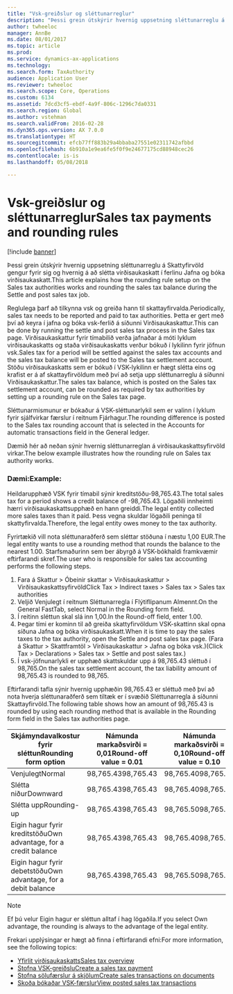 ```yaml
---
title: "Vsk-greiðslur og sléttunarreglur"
description: "Þessi grein útskýrir hvernig uppsetning sléttunarreglu á Skattyfirvöld gengur fyrir sig og hvernig á að slétta virðisaukaskatt í ferlinu Jafna og bóka virðisaukaskatt."
author: twheeloc
manager: AnnBe
ms.date: 08/01/2017
ms.topic: article
ms.prod: 
ms.service: dynamics-ax-applications
ms.technology: 
ms.search.form: TaxAuthority
audience: Application User
ms.reviewer: twheeloc
ms.search.scope: Core, Operations
ms.custom: 6134
ms.assetid: 7dcd3cf5-ebdf-4a9f-806c-1296c7da0331
ms.search.region: Global
ms.author: vstehman
ms.search.validFrom: 2016-02-28
ms.dyn365.ops.version: AX 7.0.0
ms.translationtype: HT
ms.sourcegitcommit: efcb77ff883b29a4bbaba27551e02311742afbbd
ms.openlocfilehash: 6b910a1e9ea6fe5f0f9e24677175cd88948cec26
ms.contentlocale: is-is
ms.lasthandoff: 05/08/2018

---
```


# <a name="sales-tax-payments-and-rounding-rules"></a><span data-ttu-id="79a65-103">Vsk-greiðslur og sléttunarreglur</span><span class="sxs-lookup"><span data-stu-id="79a65-103">Sales tax payments and rounding rules</span></span>

[!include [banner](../includes/banner.md)]

<span data-ttu-id="79a65-104">Þessi grein útskýrir hvernig uppsetning sléttunarreglu á Skattyfirvöld gengur fyrir sig og hvernig á að slétta virðisaukaskatt í ferlinu Jafna og bóka virðisaukaskatt.</span><span class="sxs-lookup"><span data-stu-id="79a65-104">This article explains how the rounding rule setup on the Sales tax authorities works and rounding the sales tax balance during the Settle and post sales tax job.</span></span>

<span data-ttu-id="79a65-105">Reglulega þarf að tilkynna vsk og greiða hann til skattayfirvalda.</span><span class="sxs-lookup"><span data-stu-id="79a65-105">Periodically, sales tax needs to be reported and paid to tax authorities.</span></span> <span data-ttu-id="79a65-106">Þetta er gert með því að keyra í jafna og bóka vsk-ferlið á síðunni Virðisaukaskattur.</span><span class="sxs-lookup"><span data-stu-id="79a65-106">This can be done by running the settle and post sales tax process in the Sales tax page.</span></span> <span data-ttu-id="79a65-107">Virðisaukaskattur fyrir tímabilið verða jafnaðar á móti lyklum virðisaukaskatts og staða virðisaukaskatts verður bókuð í lykilinn fyrir jöfnun vsk.</span><span class="sxs-lookup"><span data-stu-id="79a65-107">Sales tax for a period will be settled against the sales tax accounts and the sales tax balance will be posted to the Sales tax settlement account.</span></span> <span data-ttu-id="79a65-108">Stöðu virðisaukaskatts sem er bókuð í VSK-lykilinn er hægt slétta eins og krafist er á af skattayfirvöldum með því að setja upp sléttunarreglu á síðunni Virðisaukaskattur.</span><span class="sxs-lookup"><span data-stu-id="79a65-108">The sales tax balance, which is posted on the Sales tax settlement account, can be rounded as required by tax authorities by setting up a rounding rule on the Sales tax page.</span></span> 

<span data-ttu-id="79a65-109">Sléttunarmismunur er bókaður á VSK-sléttunarlykil sem er valinn í lyklum fyrir sjálfvirkar færslur í reitnum Fjárhagur.</span><span class="sxs-lookup"><span data-stu-id="79a65-109">The rounding difference is posted to the Sales tax rounding account that is selected in the Accounts for automatic transactions field in the General ledger.</span></span>

<span data-ttu-id="79a65-110">Dæmið hér að neðan sýnir hvernig sléttunarreglan á virðisaukaskattsyfirvöld virkar.</span><span class="sxs-lookup"><span data-stu-id="79a65-110">The below example illustrates how the rounding rule on Sales tax authority works.</span></span>

### <a name="example"></a><span data-ttu-id="79a65-111">Dæmi:</span><span class="sxs-lookup"><span data-stu-id="79a65-111">Example:</span></span>

<span data-ttu-id="79a65-112">Heildarupphæð VSK fyrir tímabil sýnir kreditstöðu-98,765.43.</span><span class="sxs-lookup"><span data-stu-id="79a65-112">The total sales tax for a period shows a credit balance of -98,765.43.</span></span> <span data-ttu-id="79a65-113">Lögaðili innheimti hærri virðisaukaskattsupphæð en hann greiddi.</span><span class="sxs-lookup"><span data-stu-id="79a65-113">The legal entity collected more sales taxes than it paid.</span></span> <span data-ttu-id="79a65-114">Þess vegna skuldar lögaðili peninga til skattyfirvalda.</span><span class="sxs-lookup"><span data-stu-id="79a65-114">Therefore, the legal entity owes money to the tax authority.</span></span> 

<span data-ttu-id="79a65-115">Fyrirtækið vill nota sléttunaraðferð sem sléttar stöðuna í næstu 1,00 EUR.</span><span class="sxs-lookup"><span data-stu-id="79a65-115">The legal entity wants to use a rounding method that rounds the balance to the nearest 1.00.</span></span> <span data-ttu-id="79a65-116">Starfsmaðurinn sem ber ábyrgð á VSK-bókhaldi framkvæmir eftirfarandi skref.</span><span class="sxs-lookup"><span data-stu-id="79a65-116">The user who is responsible for sales tax accounting performs the following steps.</span></span>

1.  <span data-ttu-id="79a65-117">Fara á Skattur &gt; Óbeinir skattar &gt; Virðisaukaskattur &gt; Virðisaukaskattsyfirvöld</span><span class="sxs-lookup"><span data-stu-id="79a65-117">Click Tax &gt; Indirect taxes &gt; Sales tax &gt; Sales tax authorities</span></span>
2.  <span data-ttu-id="79a65-118">Veljið Venjulegt í reitnum Sléttunarregla í Flýtiflipanum Almennt.</span><span class="sxs-lookup"><span data-stu-id="79a65-118">On the General FastTab, select Normal in the Rounding form field.</span></span>
3.  <span data-ttu-id="79a65-119">Í reitinn sléttun skal slá inn 1,00.</span><span class="sxs-lookup"><span data-stu-id="79a65-119">In the Round-off field, enter 1.00.</span></span>
4.  <span data-ttu-id="79a65-120">Þegar tími er kominn til að greiða skattyfirvöldum VSK-skattinn skal opna síðuna Jafna og bóka virðisaukaskatt.</span><span class="sxs-lookup"><span data-stu-id="79a65-120">When it is time to pay the sales taxes to the tax authority, open the Settle and post sales tax page.</span></span> <span data-ttu-id="79a65-121">(Fara á Skattur &gt; Skattframtöl &gt; Virðisaukaskattur &gt; Jafna og bóka vsk.)</span><span class="sxs-lookup"><span data-stu-id="79a65-121">(Click Tax &gt; Declarations &gt; Sales tax &gt; Settle and post sales tax.)</span></span>
5.  <span data-ttu-id="79a65-122">Í vsk-jöfnunarlykli er upphæð skattskuldar upp á 98,765.43 sléttuð í 98,765.</span><span class="sxs-lookup"><span data-stu-id="79a65-122">On the sales tax settlement account, the tax liability amount of 98,765.43 is rounded to 98,765.</span></span>

<span data-ttu-id="79a65-123">Eftirfarandi tafla sýnir hvernig upphæðin 98,765.43 er sléttuð með því að nota hverja sléttunaraðferð sem tiltæk er í svæðið Sléttunarregla á síðunni Skattayfirvöld.</span><span class="sxs-lookup"><span data-stu-id="79a65-123">The following table shows how an amount of 98,765.43 is rounded by using each rounding method that is available in the Rounding form field in the Sales tax authorities page.</span></span>

| <span data-ttu-id="79a65-124">Skjámyndavalkostur fyrir sléttun</span><span class="sxs-lookup"><span data-stu-id="79a65-124">Rounding form option</span></span>                | <span data-ttu-id="79a65-125">Námunda markaðsvirði = 0,01</span><span class="sxs-lookup"><span data-stu-id="79a65-125">Round-off value = 0.01</span></span> | <span data-ttu-id="79a65-126">Námunda markaðsvirði = 0,10</span><span class="sxs-lookup"><span data-stu-id="79a65-126">Round-off value = 0.10</span></span> | <span data-ttu-id="79a65-127">Námunda markaðsvirði = 1,00</span><span class="sxs-lookup"><span data-stu-id="79a65-127">Round-off value = 1.00</span></span> | <span data-ttu-id="79a65-128">Námunda markaðsvirði = 100,00</span><span class="sxs-lookup"><span data-stu-id="79a65-128">Round-off value = 100.00</span></span> |
|-------------------------------------|------------------------|------------------------|------------------------|--------------------------|
| <span data-ttu-id="79a65-129">Venjulegt</span><span class="sxs-lookup"><span data-stu-id="79a65-129">Normal</span></span>                              | <span data-ttu-id="79a65-130">98,765.43</span><span class="sxs-lookup"><span data-stu-id="79a65-130">98,765.43</span></span>              | <span data-ttu-id="79a65-131">98,765.40</span><span class="sxs-lookup"><span data-stu-id="79a65-131">98,765.40</span></span>              | <span data-ttu-id="79a65-132">98,765.00</span><span class="sxs-lookup"><span data-stu-id="79a65-132">98,765.00</span></span>              | <span data-ttu-id="79a65-133">98,800.00</span><span class="sxs-lookup"><span data-stu-id="79a65-133">98,800.00</span></span>                |
| <span data-ttu-id="79a65-134">Slétta niður</span><span class="sxs-lookup"><span data-stu-id="79a65-134">Downward</span></span>                            | <span data-ttu-id="79a65-135">98,765.43</span><span class="sxs-lookup"><span data-stu-id="79a65-135">98,765.43</span></span>              | <span data-ttu-id="79a65-136">98,765.40</span><span class="sxs-lookup"><span data-stu-id="79a65-136">98,765.40</span></span>              | <span data-ttu-id="79a65-137">98,765.00</span><span class="sxs-lookup"><span data-stu-id="79a65-137">98,765.00</span></span>              | <span data-ttu-id="79a65-138">98,700.00</span><span class="sxs-lookup"><span data-stu-id="79a65-138">98,700.00</span></span>                |
| <span data-ttu-id="79a65-139">Slétta upp</span><span class="sxs-lookup"><span data-stu-id="79a65-139">Rounding-up</span></span>                         | <span data-ttu-id="79a65-140">98,765.43</span><span class="sxs-lookup"><span data-stu-id="79a65-140">98,765.43</span></span>              | <span data-ttu-id="79a65-141">98,765.50</span><span class="sxs-lookup"><span data-stu-id="79a65-141">98,765.50</span></span>              | <span data-ttu-id="79a65-142">98,766.00</span><span class="sxs-lookup"><span data-stu-id="79a65-142">98,766.00</span></span>              | <span data-ttu-id="79a65-143">98,800.00</span><span class="sxs-lookup"><span data-stu-id="79a65-143">98,800.00</span></span>                |
| <span data-ttu-id="79a65-144">Eigin hagur fyrir kreditstöðu</span><span class="sxs-lookup"><span data-stu-id="79a65-144">Own advantage, for a credit balance</span></span> | <span data-ttu-id="79a65-145">98,765.43</span><span class="sxs-lookup"><span data-stu-id="79a65-145">98,765.43</span></span>              | <span data-ttu-id="79a65-146">98,765.40</span><span class="sxs-lookup"><span data-stu-id="79a65-146">98,765.40</span></span>              | <span data-ttu-id="79a65-147">98,765.00</span><span class="sxs-lookup"><span data-stu-id="79a65-147">98,765.00</span></span>              | <span data-ttu-id="79a65-148">98,700.00</span><span class="sxs-lookup"><span data-stu-id="79a65-148">98,700.00</span></span>                |
| <span data-ttu-id="79a65-149">Eigin hagur fyrir debetstöðu</span><span class="sxs-lookup"><span data-stu-id="79a65-149">Own advantage, for a debit balance</span></span>  | <span data-ttu-id="79a65-150">98,765.43</span><span class="sxs-lookup"><span data-stu-id="79a65-150">98,765.43</span></span>              | <span data-ttu-id="79a65-151">98,765.50</span><span class="sxs-lookup"><span data-stu-id="79a65-151">98,765.50</span></span>              | <span data-ttu-id="79a65-152">98,766.00</span><span class="sxs-lookup"><span data-stu-id="79a65-152">98,766.00</span></span>              | <span data-ttu-id="79a65-153">98,800.00</span><span class="sxs-lookup"><span data-stu-id="79a65-153">98,800.00</span></span>                |

> [!NOTE]                                                                                  
> <span data-ttu-id="79a65-154">Ef þú velur Eigin hagur er sléttun alltaf í hag lögaðila.</span><span class="sxs-lookup"><span data-stu-id="79a65-154">If you select Own advantage, the rounding is always to the advantage of the legal entity.</span></span> 

<span data-ttu-id="79a65-155">Frekari upplýsingar er hægt að finna í eftirfarandi efni:</span><span class="sxs-lookup"><span data-stu-id="79a65-155">For more information, see the following topics:</span></span>
- [<span data-ttu-id="79a65-156">Yfirlit virðisaukaskatts</span><span class="sxs-lookup"><span data-stu-id="79a65-156">Sales tax overview</span></span>](indirect-taxes-overview.md)
- [<span data-ttu-id="79a65-157">Stofna VSK-greiðslu</span><span class="sxs-lookup"><span data-stu-id="79a65-157">Create a sales tax payment</span></span>](tasks/create-sales-tax-payment.md)
- [<span data-ttu-id="79a65-158">Stofna sölufærslur á skjölum</span><span class="sxs-lookup"><span data-stu-id="79a65-158">Create sales transactions on documents</span></span>](tasks/create-sales-tax-transactions-documents.md)
- [<span data-ttu-id="79a65-159">Skoða bókaðar VSK-færslur</span><span class="sxs-lookup"><span data-stu-id="79a65-159">View posted sales tax transactions</span></span>](tasks/view-posted-sales-tax-transactions.md)



